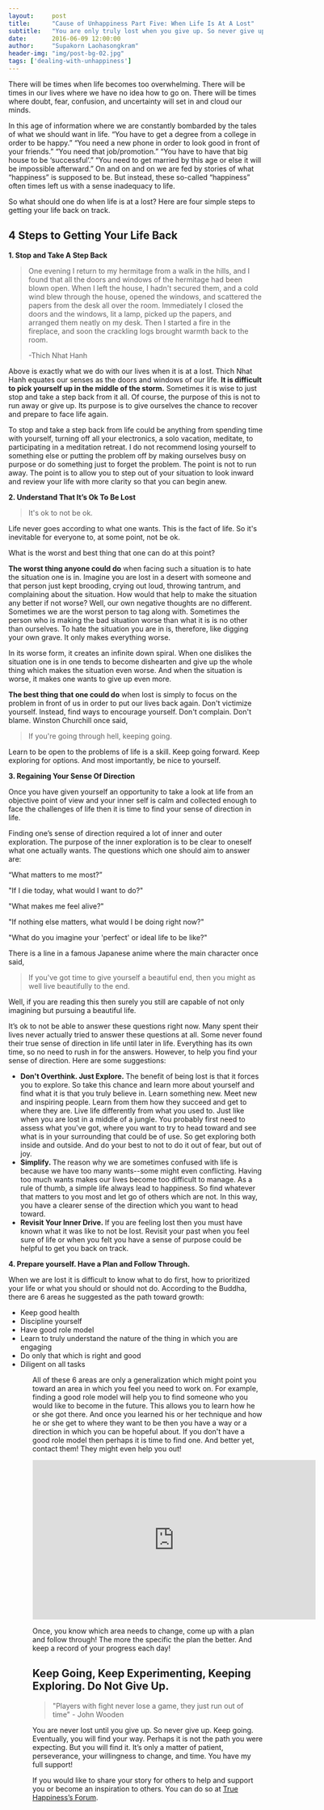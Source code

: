```yaml
---
layout:     post
title:      "Cause of Unhappiness Part Five: When Life Is At A Lost"
subtitle:   "You are only truly lost when you give up. So never give up."
date:       2016-06-09 12:00:00
author:     "Supakorn Laohasongkram"
header-img: "img/post-bg-02.jpg"
tags: ['dealing-with-unhappiness']
---
```


There will be times when life becomes too overwhelming. There will be times in our lives where we have no idea how to go on. There will be times where doubt, fear, confusion, and uncertainty will set in and cloud our minds.

In this age of information where we are constantly bombarded by the tales of what we should want in life. “You have to get a degree from a college in order to be happy.” “You need a new phone in order to look good in front of your friends.” “You need that job/promotion.” “You have to have that big house to be ‘successful’.” “You need to get married by this age or else it will be impossible afterward.” On and on and on we are fed by stories of what “happiness” is supposed to be. But instead, these so-called “happiness” often times left us with a sense inadequacy to life.

So what should one do when life is at a lost? Here are four simple steps to getting your life back on track.
<h2>4 Steps to Getting Your Life Back</h2>
<strong>1. Stop and Take A Step Back</strong>
<blockquote>One evening I return to my hermitage from a walk in the hills, and I found that all the doors and windows of the hermitage had been blown open. When I left the house, I hadn't secured them, and a cold wind blew through the house, opened the windows, and scattered the papers from the desk all over the room. Immediately I closed the doors and the windows, lit a lamp, picked up the papers, and arranged them neatly on my desk. Then I started a fire in the fireplace, and soon the crackling logs brought warmth back to the room.

-Thich Nhat Hanh</blockquote>
Above is exactly what we do with our lives when it is at a lost. Thich Nhat Hanh equates our senses as the doors and windows of our life. <strong>It is difficult to pick yourself up in the middle of the storm.</strong> Sometimes it is wise to just stop and take a step back from it all. Of course, the purpose of this is not to run away or give up. Its purpose is to give ourselves the chance to recover and prepare to face life again.

To stop and take a step back from life could be anything from spending time with yourself, turning off all your electronics, a solo vacation, meditate, to participating in a meditation retreat. I do not recommend losing yourself to something else or putting the problem off by making ourselves busy on purpose or do something just to forget the problem. The point is not to run away. The point is to allow you to step out of your situation to look inward and review your life with more clarity so that you can begin anew.

<strong class="capitalized">2. Understand That It’s Ok To Be Lost</strong>
<blockquote>It's ok to not be ok.</blockquote>
Life never goes according to what one wants. This is the fact of life. So it's inevitable for everyone to, at some point, not be ok.

What is the worst and best thing that one can do at this point?

<strong>The worst thing anyone could do</strong> when facing such a situation is to hate the situation one is in. Imagine you are lost in a desert with someone and that person just kept brooding, crying out loud, throwing tantrum, and complaining about the situation. How would that help to make the situation any better if not worse? Well, our own negative thoughts are no different. Sometimes we are the worst person to tag along with. Sometimes the person who is making the bad situation worse than what it is is no other than ourselves. To hate the situation you are in is, therefore, like digging your own grave. It only makes everything worse.

In its worse form, it creates an infinite down spiral. When one dislikes the situation one is in one tends to become dishearten and give up the whole thing which makes the situation even worse. And when the situation is worse, it makes one wants to give up even more.

<strong>The best thing that one could do</strong> when lost is simply to focus on the problem in front of us in order to put our lives back again. Don't victimize yourself. Instead, find ways to encourage yourself. Don't complain. Don't blame. Winston Churchill once said,
<blockquote>If you're going through hell, keeping going.</blockquote>
Learn to be open to the problems of life is a skill. Keep going forward. Keep exploring for options. And most importantly, be nice to yourself.

<strong class="capitalized">3. Regaining Your Sense Of Direction</strong>

Once you have given yourself an opportunity to take a look at life from an objective point of view and your inner self is calm and collected enough to face the challenges of life then it is time to find your sense of direction in life.

Finding one’s sense of direction required a lot of inner and outer exploration. The purpose of the inner exploration is to be clear to oneself what one actually wants. The questions which one should aim to answer are:

“What matters to me most?”

"If I die today, what would I want to do?"

"What makes me feel alive?"

"If nothing else matters, what would I be doing right now?"

"What do you imagine your 'perfect' or ideal life to be like?"

There is a line in a famous Japanese anime where the main character once said,
<blockquote>If you've got time to give yourself a beautiful end, then you might as well live beautifully to the end.</blockquote>
Well, if you are reading this then surely you still are capable of not only imagining but pursuing a beautiful life.

It’s ok to not be able to answer these questions right now. Many spent their lives never actually tried to answer these questions at all. Some never found their true sense of direction in life until later in life. Everything has its own time, so no need to rush in for the answers. However, to help you find your sense of direction. Here are some suggestions:
<ul>
	<li><strong>Don't Overthink. Just Explore. </strong>The benefit of being lost is that it forces you to explore. So take this chance and learn more about yourself and find what it is that you truly believe in. Learn something new. Meet new and inspiring people. Learn from them how they succeed and get to where they are. Live life differently from what you used to. Just like when you are lost in a middle of a jungle. You probably first need to assess what you've got, where you want to try to head toward and see what is in your surrounding that could be of use. So get exploring both inside and outside. And do your best to not to do it out of fear, but out of joy.</li>
	<li><strong>Simplify. </strong>The reason why we are sometimes confused with life is because we have too many wants--some might even conflicting. Having too much wants makes our lives become too difficult to manage. As a rule of thumb, a simple life always lead to happiness. So find whatever that matters to you most and let go of others which are not. In this way, you have a clearer sense of the direction which you want to head toward.</li>
	<li><strong>Revisit Your Inner Drive. </strong>If you are feeling lost then you must have known what it was like to not be lost. Revisit your past when you feel sure of life or when you felt you have a sense of purpose could be helpful to get you back on track.</li>
</ul>
<strong>4. Prepare yourself. Have a Plan and Follow Through.</strong>

When we are lost it is difficult to know what to do first, how to prioritized your life or what you should or should not do. According to the Buddha, there are 6 areas he suggested as the path toward growth:

<ul>
		<li>Keep good health</li>
		<li>Discipline yourself</li>
		<li>Have good role model</li>
		<li>Learn to truly understand the nature of the thing in which you are engaging</li>
		<li>Do only that which is right and good</li>
		<li>Diligent on all tasks</li>
<ul>

All of these 6 areas are only a generalization which might point you toward an area in which you feel you need to work on. For example, finding a good role model will help you to find someone who you would like to become in the future. This allows you to learn how he or she got there. And once you learned his or her technique and how he or she get to where they want to be then you have a way or a direction in which you can be hopeful about. If you don't have a good role model then perhaps it is time to find one. And better yet, contact them! They might even help you out!

<iframe width="560" height="315" src="https://www.youtube.com/embed/HQMOzI_9Vpo?rel=0" frameborder="0" allow="autoplay; encrypted-media" allowfullscreen></iframe>

Once, you know which area needs to change, come up with a plan and follow through! The more the specific the plan the better. And keep a record of your progress each day!

<h2><strong>Keep Going, Keep Experimenting, Keeping Exploring. Do Not Give Up.</strong></h2>
<blockquote>"Players with fight never lose a game, they just run out of time" - John Wooden</blockquote>
You are never lost until you give up. So never give up. Keep going. Eventually, you will find your way. Perhaps it is not the path you were expecting. But you will find it. It’s only a matter of patient, perseverance, your willingness to change, and time. You have my full support!

If you would like to share your story for others to help and support you or become an inspiration to others. You can do so at <a href="http://true-happiness.github.io/forum/">True Happiness’s Forum</a>.
